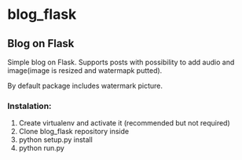 # blog_flask

## Blog on Flask

Simple blog on Flask. Supports posts with possibility to add audio and image(image
is resized and watermapk putted).

By default package includes watermark picture.

### **Instalation:**

1. Create virtualenv and activate it (recommended but not required)
2. Clone blog_flask repository inside
3. python setup.py install
4. python run.py

